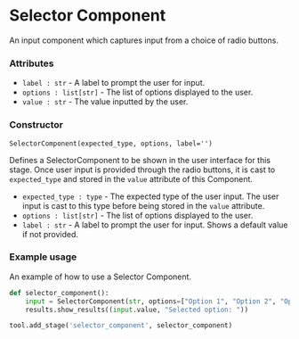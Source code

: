# Selector Component

An input component which captures input from a choice of radio buttons.

### Attributes
- `label : str` - A label to prompt the user for input.
- `options : list[str]` - The list of options displayed to the user.
- `value : str` - The value inputted by the user.

### Constructor
`SelectorComponent(expected_type, options, label='')`

Defines a SelectorComponent to be shown in the user interface for this stage. Once user input is provided through the radio buttons, it is cast to `expected_type` and stored in the `value` attribute of this Component.

- `expected_type : type` - The expected type of the user input. The user input is cast to this type before being stored in the `value` attribute.
- `options : list[str]` - The list of options displayed to the user.
- `label : str` - A label to prompt the user for input. Shows a default value if not provided.

### Example usage
An example of how to use a Selector Component. 

```python
def selector_component():
    input = SelectorComponent(str, options=["Option 1", "Option 2", "Option 3"], label="Pick your option")
    results.show_results((input.value, "Selected option: "))

tool.add_stage('selector_component', selector_component)
```
